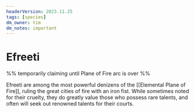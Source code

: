 ```yaml
---
headerVersion: 2023.11.25
tags: [species]
dm_owner: tim
dm_notes: important
---
```

# Efreeti

%% temporarily claiming until Plane of Fire arc is over %%

Efreeti are among the most powerful denizens of the [[Elemental Plane of Fire]], ruling the great cities of fire with an iron fist. While sometimes noted for their cruelty, they do greatly value those who possess rare talents, and often will seek out renowned talents for their courts. 

